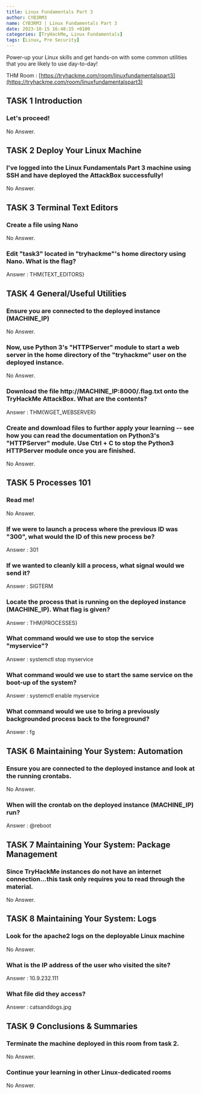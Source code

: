```yaml
---
title: Linux Fundamentals Part 3
author: CYB3RM3
name: CYB3RM3 | Linux Fundamentals Part 3
date: 2023-10-15 16:48:15 +0100
categories: [TryHackMe, Linux Fundamentals]
tags: [Linux, Pre Security]
---
```


Power-up your Linux skills and get hands-on with some common utilities that you are likely to use day-to-day!

THM Room : [https://tryhackme.com/room/linuxfundamentalspart3](https://tryhackme.com/room/linuxfundamentalspart3)



## TASK 1 Introduction
###  Let's proceed! 
No Answer.

## TASK 2 Deploy Your Linux Machine
### I've logged into the Linux Fundamentals Part 3 machine using SSH and have deployed the AttackBox successfully! 
No Answer.

## TASK 3 Terminal Text Editors
### Create a file using Nano
No Answer.

### Edit "task3" located in "tryhackme"'s home directory using Nano. What is the flag?
Answer : THM{TEXT_EDITORS}

## TASK 4 General/Useful Utilities
### Ensure you are connected to the deployed instance (MACHINE_IP)
No Answer.

### Now, use Python 3's "HTTPServer" module to start a web server in the home directory of the "tryhackme" user on the deployed instance.
No Answer.

### Download the file http://MACHINE_IP:8000/.flag.txt onto the TryHackMe AttackBox. What are the contents?
Answer : THM{WGET_WEBSERVER}
### Create and download files to further apply your learning -- see how you can read the documentation on Python3's "HTTPServer" module. Use Ctrl + C to stop the Python3 HTTPServer module once you are finished.
No Answer.

## TASK 5 Processes 101

### Read me!
No Answer.

### If we were to launch a process where the previous ID was "300", what would the ID of this new process be?
Answer : 301

### If we wanted to cleanly kill a process, what signal would we send it?
Answer : SIGTERM

### Locate the process that is running on the deployed instance (MACHINE_IP). What flag is given?
Answer : THM{PROCESSES}

### What command would we use to stop the service "myservice"?
Answer : systemctl stop myservice

### What command would we use to start the same service on the boot-up of the system?
Answer : systemctl enable myservice

### What command would we use to bring a previously backgrounded process back to the foreground?
Answer : fg

## TASK 6 Maintaining Your System: Automation
### Ensure you are connected to the deployed instance and look at the running crontabs.
No Answer.

### When will the crontab on the deployed instance (MACHINE_IP) run?
Answer : @reboot

## TASK 7 Maintaining Your System: Package Management
### Since TryHackMe instances do not have an internet connection...this task only requires you to read through the material. 
No Answer.

## TASK 8 Maintaining Your System: Logs
### Look for the apache2 logs on the deployable Linux machine
No Answer.

### What is the IP address of the user who visited the site?
Answer : 10.9.232.111

### What file did they access?
Answer : catsanddogs.jpg

## TASK 9 Conclusions & Summaries
### Terminate the machine deployed in this room from task 2. 
No Answer.

### Continue your learning in other Linux-dedicated rooms
No Answer.